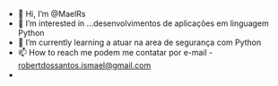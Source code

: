 - 👋 Hi, I’m @MaelRs
- 👀 I’m interested in ...desenvolvimentos de aplicações em linguagem Python
- 🌱 I’m currently learning  a  atuar na area de segurança  com Python
- 📫 How to reach me podem me contatar por e-mail - robertdossantos.ismael@gmail.com
- 

<!---
MaelRs/MaelRs is a ✨ special ✨ repository because its `README.md` (this file) appears on your GitHub profile.
You can click the Preview link to take a look at your changes.
--->
